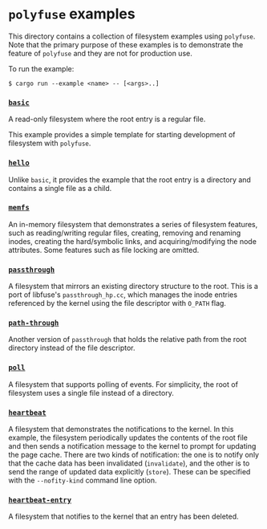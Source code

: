 # `polyfuse` examples

This directory contains a collection of filesystem examples using `polyfuse`.
Note that the primary purpose of these examples is to demonstrate the feature of `polyfuse` and they are not for production use.

To run the example:

```shell-session
$ cargo run --example <name> -- [<args>..]
```

### [`basic`](./basic.rs)
A read-only filesystem where the root entry is a regular file.

This example provides a simple template for starting development of filesystem with `polyfuse`.

### [`hello`](./hello.rs)
Unlike `basic`, it provides the example that the root entry is a directory
and contains a single file as a child.

### [`memfs`](./memfs.rs)
An in-memory filesystem that demonstrates a series of filesystem features, such as reading/writing regular files, creating, removing and renaming inodes, creating the hard/symbolic links, and acquiring/modifying the node attributes.
Some features such as file locking are omitted.

### [`passthrough`](./passthrough/)
A filesystem that mirrors an existing directory structure to the root. This is a port of libfuse's `passthrough_hp.cc`, which manages the inode entries referenced by the kernel using the file descriptor with `O_PATH` flag.

### [`path-through`](./path_through.rs)
Another version of `passthrough` that holds the relative path from the root directory instead of the file descriptor.

### [`poll`](./poll.rs)
A filesystem that supports polling of events.
For simplicity, the root of filesystem uses a single file instead of a directory.

### [`heartbeat`](./heartbeat.rs)
A filesystem that demonstrates the notifications to the kernel.
In this example, the filesystem periodically updates the contents of the root file and then sends a notification message to the kernel to prompt for updating the page cache.
There are two kinds of notification: the one is to notify only that the cache data has been invalidated (`invalidate`), and the other is to send the range of updated data explicitly (`store`). These can be specified with the `--nofity-kind` command line option.

### [`heartbeat-entry`](./heartbeat_entry.rs)
A filesystem that notifies to the kernel that an entry has been deleted.

